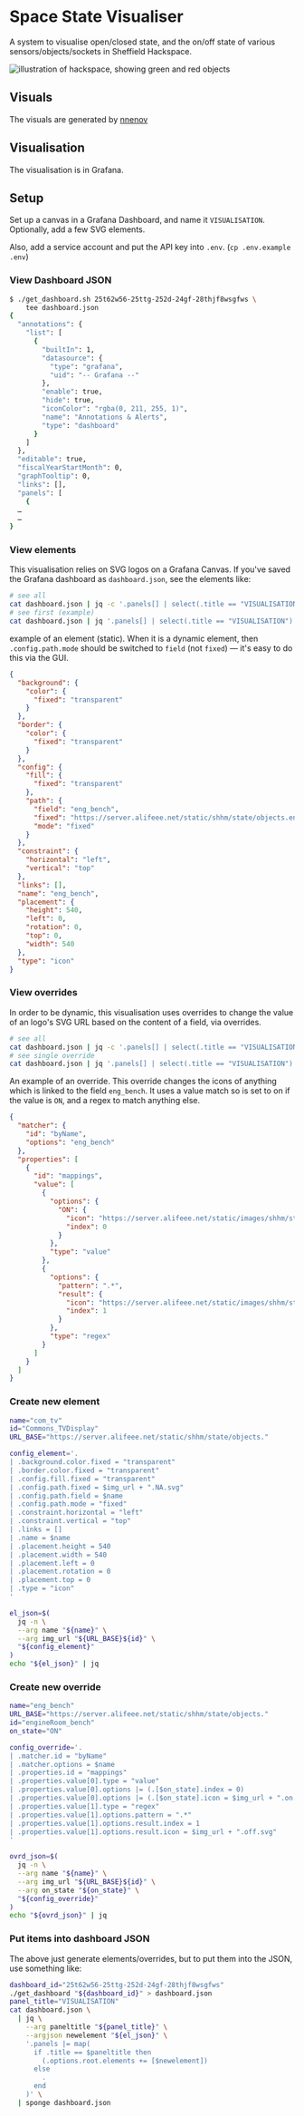 # Space State Visualiser

A system to visualise open/closed state, and the on/off state of various sensors/objects/sockets in Sheffield Hackspace.

![illustration of hackspace, showing green and red objects](images/state_example.png)

## Visuals

The visuals are generated by [nnenov](https://www.nnenov.eu/)

## Visualisation

The visualisation is in Grafana.

## Setup

Set up a canvas in a Grafana Dashboard, and name it `VISUALISATION`. Optionally, add a few SVG elements.

Also, add a service account and put the API key into `.env`. (`cp .env.example .env`)

### View Dashboard JSON

```bash
$ ./get_dashboard.sh 25t62w56-25ttg-252d-24gf-28thjf8wsgfws \
    tee dashboard.json
{
  "annotations": {
    "list": [
      {
        "builtIn": 1,
        "datasource": {
          "type": "grafana",
          "uid": "-- Grafana --"
        },
        "enable": true,
        "hide": true,
        "iconColor": "rgba(0, 211, 255, 1)",
        "name": "Annotations & Alerts",
        "type": "dashboard"
      }
    ]
  },
  "editable": true,
  "fiscalYearStartMonth": 0,
  "graphTooltip": 0,
  "links": [],
  "panels": [
    {
  …
  …
}
```

### View elements

This visualisation relies on SVG logos on a Grafana Canvas. If you've saved the Grafana dashboard as `dashboard.json`, see the elements like:

```bash
# see all
cat dashboard.json | jq -c '.panels[] | select(.title == "VISUALISATION") | .options.root.elements'
# see first (example)
cat dashboard.json | jq '.panels[] | select(.title == "VISUALISATION") | .options.root.elements[0]'
```

example of an element (static). When it is a dynamic element, then `.config.path.mode` should be switched to `field` (not `fixed`) — it's easy to do this via the GUI.

```json
{
  "background": {
    "color": {
      "fixed": "transparent"
    }
  },
  "border": {
    "color": {
      "fixed": "transparent"
    }
  },
  "config": {
    "fill": {
      "fixed": "transparent"
    },
    "path": {
      "field": "eng_bench",
      "fixed": "https://server.alifeee.net/static/shhm/state/objects.engineRoom_bench.NA.svg",
      "mode": "fixed"
    }
  },
  "constraint": {
    "horizontal": "left",
    "vertical": "top"
  },
  "links": [],
  "name": "eng_bench",
  "placement": {
    "height": 540,
    "left": 0,
    "rotation": 0,
    "top": 0,
    "width": 540
  },
  "type": "icon"
}
```

### View overrides

In order to be dynamic, this visualisation uses overrides to change the value of an logo's SVG URL based on the content of a field, via overrides.

```bash
# see all
cat dashboard.json | jq -c '.panels[] | select(.title == "VISUALISATION") | .fieldConfig.overrides'
# see single override
cat dashboard.json | jq '.panels[] | select(.title == "VISUALISATION") | .fieldConfig.overrides[0]'
```

An example of an override. This override changes the icons of anything which is linked to the field `eng_bench`. It uses a value match so is set to on if the value is `ON`, and a regex to match anything else.

```json
{
  "matcher": {
    "id": "byName",
    "options": "eng_bench"
  },
  "properties": [
    {
      "id": "mappings",
      "value": [
        {
          "options": {
            "ON": {
              "icon": "https://server.alifeee.net/static/images/shhm/state/objects.engineRoom_bench.on.svg",
              "index": 0
            }
          },
          "type": "value"
        },
        {
          "options": {
            "pattern": ".*",
            "result": {
              "icon": "https://server.alifeee.net/static/images/shhm/state/objects.engineRoom_bench.off.svg",
              "index": 1
            }
          },
          "type": "regex"
        }
      ]
    }
  ]
}
```

### Create new element

```bash
name="com_tv"
id="Commons_TVDisplay"
URL_BASE="https://server.alifeee.net/static/shhm/state/objects."

config_element='.
| .background.color.fixed = "transparent"
| .border.color.fixed = "transparent"
| .config.fill.fixed = "transparent"
| .config.path.fixed = $img_url + ".NA.svg"
| .config.path.field = $name
| .config.path.mode = "fixed"
| .constraint.horizontal = "left"
| .constraint.vertical = "top"
| .links = []
| .name = $name
| .placement.height = 540
| .placement.width = 540
| .placement.left = 0
| .placement.rotation = 0
| .placement.top = 0
| .type = "icon"
'

el_json=$(
  jq -n \
  --arg name "${name}" \
  --arg img_url "${URL_BASE}${id}" \
  "${config_element}"
)
echo "${el_json}" | jq
```

### Create new override

```bash
name="eng_bench"
URL_BASE="https://server.alifeee.net/static/shhm/state/objects."
id="engineRoom_bench"
on_state="ON"

config_override='.
| .matcher.id = "byName"
| .matcher.options = $name
| .properties.id = "mappings"
| .properties.value[0].type = "value"
| .properties.value[0].options |= (.[$on_state].index = 0)
| .properties.value[0].options |= (.[$on_state].icon = $img_url + ".on.svg")
| .properties.value[1].type = "regex"
| .properties.value[1].options.pattern = ".*"
| .properties.value[1].options.result.index = 1
| .properties.value[1].options.result.icon = $img_url + ".off.svg"
'

ovrd_json=$(
  jq -n \
  --arg name "${name}" \
  --arg img_url "${URL_BASE}${id}" \
  --arg on_state "${on_state}" \
  "${config_override}"
)
echo "${ovrd_json}" | jq
```

### Put items into dashboard JSON

The above just generate elements/overrides, but to put them into the JSON, use something like:

```bash
dashboard_id="25t62w56-25ttg-252d-24gf-28thjf8wsgfws"
./get_dashboard "${dashboard_id}" > dashboard.json
panel_title="VISUALISATION"
cat dashboard.json \
  | jq \
    --arg paneltitle "${panel_title}" \
    --argjson newelement "${el_json}" \
    '.panels |= map(
      if .title == $paneltitle then
        (.options.root.elements += [$newelement])
      else
        .
      end
    )' \
  | sponge dashboard.json
```
